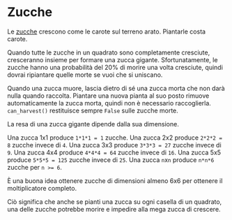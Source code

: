 # Zucche
Le [zucche](objects/pumpkin) crescono come le carote sul terreno arato. Piantarle costa carote.

Quando tutte le zucche in un quadrato sono completamente cresciute, cresceranno insieme per formare una zucca gigante. Sfortunatamente, le zucche hanno una probabilità del 20% di morire una volta cresciute, quindi dovrai ripiantare quelle morte se vuoi che si uniscano. 

Quando una zucca muore, lascia dietro di sé una zucca morta che non darà nulla quando raccolta. Piantare una nuova pianta al suo posto rimuove automaticamente la zucca morta, quindi non è necessario raccoglierla. `can_harvest()` restituisce sempre `False` sulle zucche morte.

La resa di una zucca gigante dipende dalla sua dimensione.

Una zucca 1x1 produce `1*1*1 = 1` zucche.
Una zucca 2x2 produce `2*2*2 = 8` zucche invece di `4`.
Una zucca 3x3 produce `3*3*3 = 27` zucche invece di `9`.
Una zucca 4x4 produce `4*4*4 = 64` zucche invece di `16`.
Una zucca 5x5 produce `5*5*5 = 125` zucche invece di `25`.
Una zucca `n`x`n` produce `n*n*6` zucche per `n >= 6`.

È una buona idea ottenere zucche di dimensioni almeno 6x6 per ottenere il moltiplicatore completo. 

Ciò significa che anche se pianti una zucca su ogni casella di un quadrato, una delle zucche potrebbe morire e impedire alla mega zucca di crescere.
